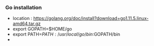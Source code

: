 ### Go installation 
- location : https://golang.org/doc/install?download=go1.11.5.linux-amd64.tar.gz
- export GOPATH=$HOME/go
- export PATH=$PATH:/usr/local/go/bin:$GOPATH/bin
- 
